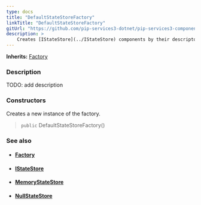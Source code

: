 ```yaml
---
type: docs
title: "DefaultStateStoreFactory"
linkTitle: "DefaultStateStoreFactory"
gitUrl: "https://github.com/pip-services3-dotnet/pip-services3-components-dotnet"
description: >
    Creates [IStateStore](../IStateStore) components by their descriptors.
---
```


**Inherits:** [Factory](../../build/factory)

### Description

TODO: add description

### Constructors
Creates a new instance of the factory.

> `public` DefaultStateStoreFactory()


### See also
- #### [Factory](../../build/factory)
- #### [IStateStore](../IStateStore)
- #### [MemoryStateStore](../memory_state_store)
- #### [NullStateStore](../null_state_store)
